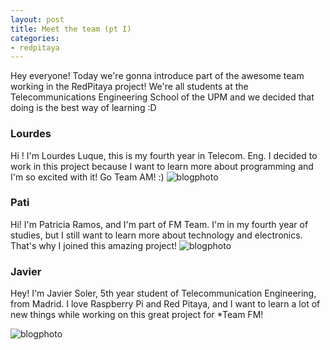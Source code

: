 ```yaml
---
layout: post
title: Meet the team (pt I)
categories:
- redpitaya
---
```


Hey everyone! Today we're gonna introduce part of the awesome team working in the RedPitaya project! We're all students at the Telecommunications Engineering School of the UPM and we decided that doing is the best way of learning :D


### **Lourdes**

Hi ! I'm Lourdes Luque, this is my fourth year in Telecom. Eng. I decided to work in this project because I want to learn more about programming and I'm so excited with it! Go Team AM! :)
![blogphoto](/photos/lourdes.jpg)

### **Pati**

Hi! I'm Patricia Ramos, and I'm part of FM Team. I'm in my fourth year of studies, but I still want to learn more about technology and electronics. That's why I joined this amazing project!
![blogphoto](/photos/pati.jpg)

### **Javier**

Hey! I'm Javier Soler, 5th year student of Telecommunication Engineering, from Madrid. I love Raspberry Pi and Red Pitaya, and I want to learn a lot of new things while working on this great project for *Team FM!

![blogphoto](/photos/soler.jpg)